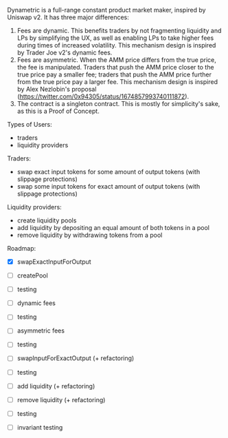 Dynametric is a full-range constant product market maker, inspired by Uniswap v2. 
It has three major differences:
1. Fees are dynamic. This benefits traders by not fragmenting liquidity and LPs by simplifying the UX, as well as enabling LPs to take higher fees during times of increased volatility. This mechanism design is inspired by Trader Joe v2's dynamic fees.
2. Fees are asymmetric. When the AMM price differs from the true price, the fee is manipulated. Traders that push the AMM price closer to the true price pay a smaller fee; traders that push the AMM price further from the true price pay a larger fee. This mechanism design is inspired by Alex Nezlobin's proposal (https://twitter.com/0x94305/status/1674857993740111872).
3. The contract is a singleton contract. This is mostly for simplicity's sake, as this is a Proof of Concept.

Types of Users:
- traders
- liquidity providers

Traders:
- swap exact input tokens for some amount of output tokens (with slippage protections)
- swap some input tokens for exact amount of output tokens (with slippage protections)

Liquidity providers:
- create liquidity pools
- add liquidity by depositing an equal amount of both tokens in a pool
- remove liquidity by withdrawing tokens from a pool

Roadmap:
- [x] swapExactInputForOutput
- [ ] createPool
- [ ] testing
- [ ] dynamic fees
- [ ] testing
- [ ] asymmetric fees
- [ ] testing
- [ ] swapInputForExactOutput (+ refactoring)
- [ ] testing
- [ ] add liquidity (+ refactoring)
- [ ] remove liquidity (+ refactoring)
- [ ] testing
- [ ] invariant testing
  
